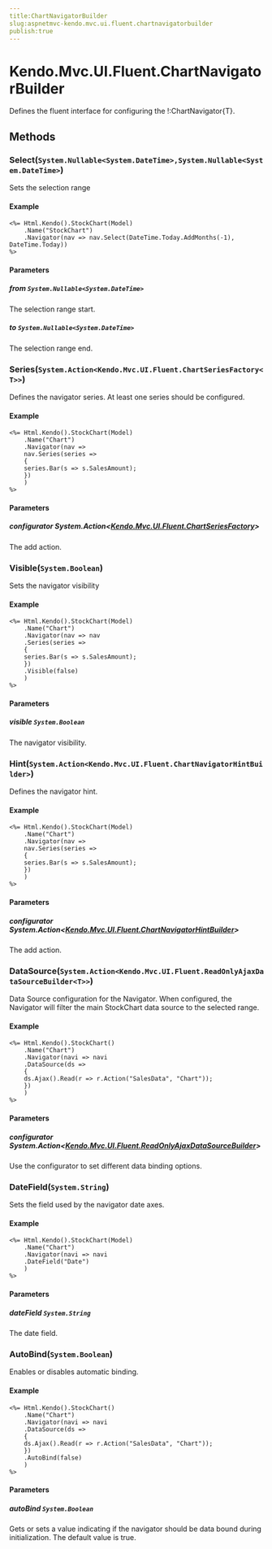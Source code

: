 ```yaml
---
title:ChartNavigatorBuilder
slug:aspnetmvc-kendo.mvc.ui.fluent.chartnavigatorbuilder
publish:true
---
```


# Kendo.Mvc.UI.Fluent.ChartNavigatorBuilder
Defines the fluent interface for configuring the !:ChartNavigator{T}.



## Methods

### Select(`System.Nullable<System.DateTime>,System.Nullable<System.DateTime>`)
Sets the selection range


#### Example

    <%= Html.Kendo().StockChart(Model)
        .Name("StockChart")
        .Navigator(nav => nav.Select(DateTime.Today.AddMonths(-1), DateTime.Today))
    %>
        


#### Parameters

##### from `System.Nullable<System.DateTime>`
The selection range start.

##### to `System.Nullable<System.DateTime>`
The selection range end.




### Series(`System.Action<Kendo.Mvc.UI.Fluent.ChartSeriesFactory<T>>`)
Defines the navigator series. At least one series should be configured.


#### Example

    <%= Html.Kendo().StockChart(Model)
        .Name("Chart")
        .Navigator(nav =>
        nav.Series(series =>
        {
        series.Bar(s => s.SalesAmount);
        })
        )
    %>
        


#### Parameters

##### configurator System.Action<[Kendo.Mvc.UI.Fluent.ChartSeriesFactory](/api/wrappers/aspnet-mvc/Kendo.Mvc.UI.Fluent/ChartSeriesFactory)<T>>
The add action.




### Visible(`System.Boolean`)
Sets the navigator visibility


#### Example

    <%= Html.Kendo().StockChart(Model)
        .Name("Chart")
        .Navigator(nav => nav
        .Series(series =>
        {
        series.Bar(s => s.SalesAmount);
        })
        .Visible(false)
        )
    %>
        


#### Parameters

##### visible `System.Boolean`
The navigator visibility.




### Hint(`System.Action<Kendo.Mvc.UI.Fluent.ChartNavigatorHintBuilder>`)
Defines the navigator hint.


#### Example

    <%= Html.Kendo().StockChart(Model)
        .Name("Chart")
        .Navigator(nav =>
        nav.Series(series =>
        {
        series.Bar(s => s.SalesAmount);
        })
        )
    %>
        


#### Parameters

##### configurator System.Action<[Kendo.Mvc.UI.Fluent.ChartNavigatorHintBuilder](/api/wrappers/aspnet-mvc/Kendo.Mvc.UI.Fluent/ChartNavigatorHintBuilder)>
The add action.




### DataSource(`System.Action<Kendo.Mvc.UI.Fluent.ReadOnlyAjaxDataSourceBuilder<T>>`)
Data Source configuration for the Navigator.
            When configured, the Navigator will filter the main StockChart data source to the selected range.


#### Example

    <%= Html.Kendo().StockChart()
        .Name("Chart")
        .Navigator(navi => navi
        .DataSource(ds =>
        {
        ds.Ajax().Read(r => r.Action("SalesData", "Chart"));
        })
        )
    %>
        


#### Parameters

##### configurator System.Action<[Kendo.Mvc.UI.Fluent.ReadOnlyAjaxDataSourceBuilder](/api/wrappers/aspnet-mvc/Kendo.Mvc.UI.Fluent/ReadOnlyAjaxDataSourceBuilder)<T>>
Use the configurator to set different data binding options.




### DateField(`System.String`)
Sets the field used by the navigator date axes.


#### Example

    <%= Html.Kendo().StockChart(Model)
        .Name("Chart")
        .Navigator(navi => navi
        .DateField("Date")
        )
    %>
        


#### Parameters

##### dateField `System.String`
The date field.




### AutoBind(`System.Boolean`)
Enables or disables automatic binding.


#### Example

    <%= Html.Kendo().StockChart()
        .Name("Chart")
        .Navigator(navi => navi
        .DataSource(ds =>
        {
        ds.Ajax().Read(r => r.Action("SalesData", "Chart"));
        })
        .AutoBind(false)
        )
    %>
        


#### Parameters

##### autoBind `System.Boolean`
Gets or sets a value indicating if the navigator
            should be data bound during initialization.
            The default value is true.





